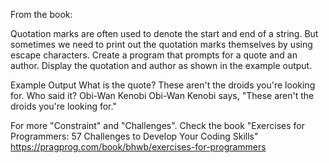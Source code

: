 From the book:

Quotation marks are often used to denote the start and end of a string. But sometimes we need to print out the quotation marks themselves by using escape characters.
Create a program that prompts for a quote and an author. Display the quotation and author as shown in the example output.

Example Output
       What is the quote? These aren't the droids you're looking for.
       Who said it? Obi-Wan Kenobi
       Obi-Wan Kenobi says, "These aren't the droids
       you're looking for."



For more "Constraint" and "Challenges".
Check the book 
"Exercises for Programmers: 57 Challenges to Develop Your Coding Skills"
https://pragprog.com/book/bhwb/exercises-for-programmers

